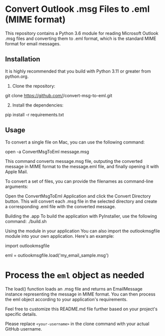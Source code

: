 # Convert Outlook .msg Files to .eml (MIME format)

This repository contains a Python 3.6 module for reading Microsoft Outlook .msg files and converting them to .eml format, which is the standard MIME format for email messages.

## Installation
It is highly recommended that you build with Python 3.11 or greater from python.org.

1. Clone the repository:

git clone https://github.com/<your-username>/convert-msg-to-eml.git

2. Install the dependencies:

pip install -r requirements.txt

## Usage

To convert a single file on Mac, you can use the following command:

open -a ConvertMsgToEml message.msg

This command converts message.msg file, outputing the converted message in MIME format to the message.eml file, and finally opening it with Apple Mail.

To convert a set of files, you can provide the filenames as command-line arguments:

Open the ConvertMsgToEml Application and click the Convert Directory button.
This will convert each .msg file in the selected directory and create a corresponding .eml file with the converted message.

Building the .app
To build the application with PyInstaller, use the following command:
./build.sh

Using the module in your application
You can also import the outlookmsgfile module into your own application. Here's an example:

import outlookmsgfile

eml = outlookmsgfile.load('my_email_sample.msg')

# Process the `eml` object as needed

The load() function loads an .msg file and returns an EmailMessage instance representing the message in MIME format. You can then process the eml object according to your application's requirements.

Feel free to customize this README.md file further based on your project's specific details.

Please replace `<your-username>` in the clone command with your actual GitHub username.
